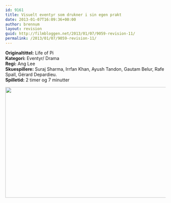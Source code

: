 ```yaml
---
id: 9161
title: Visuelt eventyr som drukner i sin egen prakt
date: 2013-01-07T16:09:36+00:00
author: brennum
layout: revision
guid: http://filmbloggen.net/2013/01/07/9059-revision-11/
permalink: /2013/01/07/9059-revision-11/
---
```

**Originaltittel:** Life of Pi  
**Kategori:** Eventyr/ Drama  
**Regi:** Ang Lee  
**Skuespillere:** Suraj Sharma, Irrfan Khan, Ayush Tandon, Gautam Belur, Rafe Spall, Gérard Depardieu.  
**Spilletid:** 2 timer og 7 minutter

<a href="http://filmbloggen.net/?attachment_id=9149" rel="attachment wp-att-9149"><img class="alignnone size-large wp-image-9149" src="http://filmbloggen.net/wp-content/uploads//2013/01/8.FILM_.Life-of-Pi1-620x348.jpg" alt="" width="620" height="348" /></a>

&nbsp;

<div class="video-shortcode">
</div>